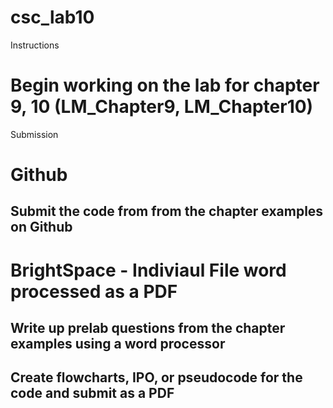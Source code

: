 # csc_lab10

Instructions
# Begin working on the lab for chapter 9, 10 (LM_Chapter9, LM_Chapter10)

Submission
# Github
## Submit the code from from the chapter examples on Github
# BrightSpace - Indiviaul File word processed as a PDF
## Write up prelab questions from the chapter examples using a word processor
## Create flowcharts, IPO, or pseudocode for the code and submit as a PDF
